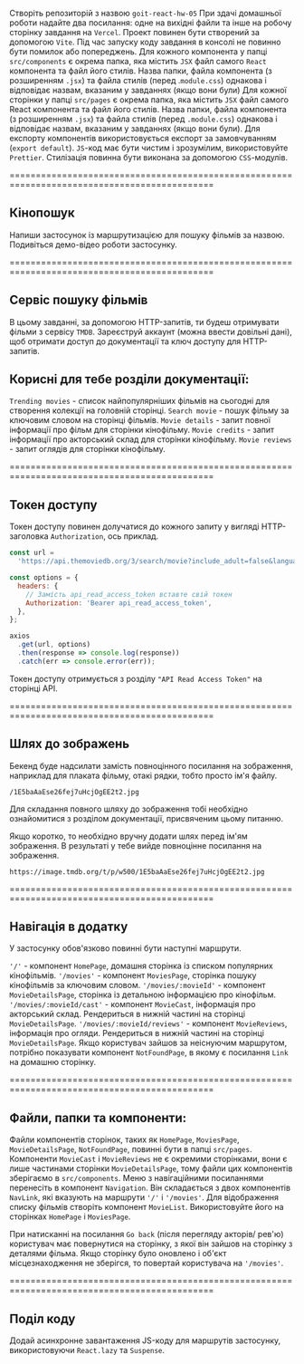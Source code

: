 Створіть репозиторій з назвою `goit-react-hw-05` При здачі домашньої роботи
надайте два посилання: одне на вихідні файли та інше на робочу сторінку завдання
на `Vercel`. Проект повинен бути створений за допомогою `Vite`. Під час запуску
коду завдання в консолі не повинно бути помилок або попереджень. Для кожного
компонента у папці `src/components` є окрема папка, яка містить `JSX` файл
самого `React` компонента та файл його стилів. Назва папки, файла компонента (з
розширенням `.jsx`) та файла стилів (перед .`module.css`) однакова і відповідає
назвам, вказаним у завданнях (якщо вони були) Для кожної сторінки у папці
`src/pages` є окрема папка, яка містить `JSX` файл самого React компонента та
файл його стилів. Назва папки, файла компонента (з розширенням `.jsx`) та файла
стилів (перед `.module.css`) однакова і відповідає назвам, вказаним у завданнях
(якщо вони були). Для експорту компонентів використовується експорт за
замовчуванням (`export default`). `JS`-код має бути чистим і зрозумілим,
використовуйте `Prettier`. Стилізація повинна бути виконана за допомогою
`CSS`-модулів.

=============================================================================================

## Кінопошук

Напиши застосунок із маршрутизацією для пошуку фільмів за назвою. Подивіться
демо-відео роботи застосунку.

=============================================================================================

## Сервіс пошуку фільмів

В цьому завданні, за допомогою HTTP-запитів, ти будеш отримувати фільми з
сервісу `TMDB`. Зареєструй аккаунт (можна ввести довільні дані), щоб отримати
доступ до документації та ключ доступу для HTTP-запитів.

## Корисні для тебе розділи документації:

`Trending movies` - список найпопулярніших фільмів на сьогодні для створення
колекції на головній сторінці. `Search movie` - пошук фільму за ключовим словом
на сторінці фільмів. `Movie details` - запит повної інформації про фільм для
сторінки кінофільму. `Movie credits` - запит інформації про акторський склад для
сторінки кінофільму. `Movie reviews` - запит оглядів для сторінки кінофільму.

=============================================================================================

## Токен доступу

Токен доступу повинен долучатися до кожного запиту у вигляді HTTP-заголовка
`Authorization`, ось приклад.

```jsx
const url =
  'https://api.themoviedb.org/3/search/movie?include_adult=false&language=en-US&page=1';

const options = {
  headers: {
    // Замість api_read_access_token вставте свій токен
    Authorization: 'Bearer api_read_access_token',
  },
};

axios
  .get(url, options)
  .then(response => console.log(response))
  .catch(err => console.error(err));
```

Токен доступу отримується з розділу `"API Read Access Token"` на сторінці API.

=============================================================================================

## Шлях до зображень

Бекенд буде надсилати замість повноцінного посилання на зображення, наприклад
для плаката фільму, отакі рядки, тобто просто ім'я файлу.

`/1E5baAaEse26fej7uHcjOgEE2t2.jpg`

Для складання повного шляху до зображення тобі необхідно ознайомитися з розділом
документації, присвяченим цьому питанню.

Якщо коротко, то необхідно вручну додати шлях перед ім'ям зображення. В
результаті у тебе вийде повноцінне посилання на зображення.

`https://image.tmdb.org/t/p/w500/1E5baAaEse26fej7uHcjOgEE2t2.jpg`

=============================================================================================

## Навігація в додатку

У застосунку обов'язково повинні бути наступні маршрути.

`'/'` - компонент `HomePage`, домашня сторінка із списком популярних
кінофільмів. `'/movies'` - компонент `MoviesPage`, сторінка пошуку кінофільмів
за ключовим словом. `'/movies/:movieId'` - компонент `MovieDetailsPage`,
сторінка із детальною інформацією про кінофільм. `'/movies/:movieId/cast'` -
компонент `MovieCast`, інформація про акторський склад. Рендериться в нижній
частині на сторінці `MovieDetailsPage`. `'/movies/:movieId/reviews'` - компонент
`MovieReviews`, інформація про огляди. Рендериться в нижній частині на сторінці
`MovieDetailsPage`. Якщо користувач зайшов за неіснуючим маршрутом, потрібно
показувати компонент `NotFoundPage`, в якому є посилання `Link` на домашню
сторінку.

=============================================================================================

## Файли, папки та компоненти:

Файли компонентів сторінок, таких як `HomePage`, `MoviesPage`,
`MovieDetailsPage`, `NotFoundPage`, повинні бути в папці `src/pages`. Компоненти
`MovieCast` і `MovieReviews` не є окремими сторінками, вони є лише частинами
сторінки `MovieDetailsPage`, тому файли цих компонентів зберігаємо в
`src/components`. Меню з навігаційними посиланнями перенесіть в компонент
`Navigation`. Він складається з двох компонентів `NavLink`, які вказують на
маршрути `'/'` і `'/movies'`. Для відображення списку фільмів створіть компонент
`MovieList`. Використовуйте його на сторінках `HomePage` і `MoviesPage`.

При натисканні на посилання `Go back` (після перегляду акторів/ рев'ю)
користувач має повернутися на сторінку, з якої він зайшов на сторінку з деталями
фільма. Якщо сторінку було оновлено і об'єкт місцезнаходження не зберігся, то
повертай користувача на `'/movies'`.

=============================================================================================

## Поділ коду

Додай асинхронне завантаження JS-коду для маршрутів застосунку, використовуючи
`React.lazy` та `Suspense`.
